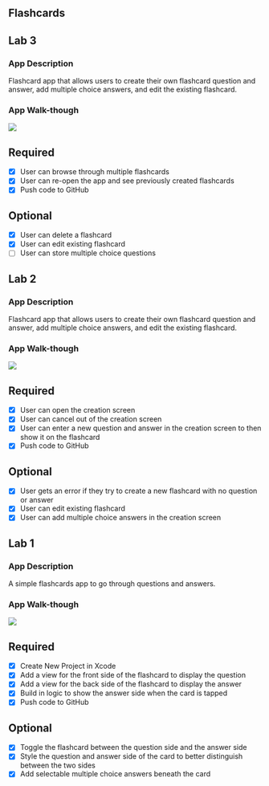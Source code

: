 ## Flashcards

## Lab 3

### App Description
Flashcard app that allows users to create their own flashcard question and answer, add multiple choice answers, and edit the existing flashcard.

### App Walk-though
![](https://i.imgur.com/8qHRYkY.gif)

## Required
- [x] User can browse through multiple flashcards
- [x] User can re-open the app and see previously created flashcards
- [x] Push code to GitHub
## Optional
- [x] User can delete a flashcard
- [x] User can edit existing flashcard
- [ ] User can store multiple choice questions

## Lab 2

### App Description
Flashcard app that allows users to create their own flashcard question and answer, add multiple choice answers, and edit the existing flashcard.

### App Walk-though

![](https://i.imgur.com/6snZlgl.gif)

## Required
- [x] User can open the creation screen
- [x] User can cancel out of the creation screen
- [x] User can enter a new question and answer in the creation screen to then show it on the flashcard
- [x] Push code to GitHub
## Optional
- [x] User gets an error if they try to create a new flashcard with no question or answer
- [x] User can edit existing flashcard
- [x] User can add multiple choice answers in the creation screen

## Lab 1

### App Description
A simple flashcards app to go through questions and answers.

### App Walk-though

![](https://i.imgur.com/x2vJYkl.gif)

## Required
- [x] Create New Project in Xcode
- [x] Add a view for the front side of the flashcard to display the question
- [x] Add a view for the back side of the flashcard to display the answer
- [x] Build in logic to show the answer side when the card is tapped
- [x] Push code to GitHub
## Optional
- [x] Toggle the flashcard between the question side and the answer side
- [x] Style the question and answer side of the card to better distinguish between the two sides
- [x] Add selectable multiple choice answers beneath the card

